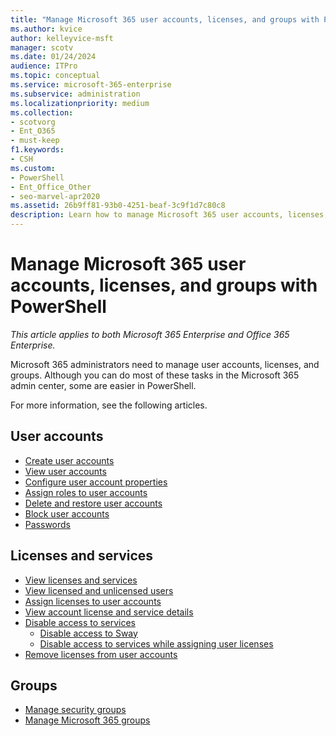 ```yaml
---
title: "Manage Microsoft 365 user accounts, licenses, and groups with PowerShell"
ms.author: kvice
author: kelleyvice-msft
manager: scotv
ms.date: 01/24/2024
audience: ITPro
ms.topic: conceptual
ms.service: microsoft-365-enterprise
ms.subservice: administration
ms.localizationpriority: medium
ms.collection: 
- scotvorg
- Ent_O365
- must-keep
f1.keywords:
- CSH
ms.custom: 
- PowerShell
- Ent_Office_Other
- seo-marvel-apr2020
ms.assetid: 26b9ff81-93b0-4251-beaf-3c9f1d7c80c8
description: Learn how to manage Microsoft 365 user accounts, licenses, and groups with PowerShell.
---
```


# Manage Microsoft 365 user accounts, licenses, and groups with PowerShell

*This article applies to both Microsoft 365 Enterprise and Office 365 Enterprise.*

Microsoft 365 administrators need to manage user accounts, licenses, and groups. Although you can do most of these tasks in the Microsoft 365 admin center, some are easier in PowerShell.

For more information, see the following articles.

## User accounts

- [Create user accounts](create-user-accounts-with-microsoft-365-powershell.md)
- [View user accounts](view-user-accounts-with-microsoft-365-powershell.md)
- [Configure user account properties](configure-user-account-properties-with-microsoft-365-powershell.md)
- [Assign roles to user accounts](assign-roles-to-user-accounts-with-microsoft-365-powershell.md)
- [Delete and restore user accounts](delete-and-restore-user-accounts-with-microsoft-365-powershell.md)
- [Block user accounts](block-user-accounts-with-microsoft-365-powershell.md)
- [Passwords](manage-passwords-with-microsoft-365-powershell.md)

## Licenses and services
- [View licenses and services](view-licenses-and-services-with-microsoft-365-powershell.md)
- [View licensed and unlicensed users](view-licensed-and-unlicensed-users-with-microsoft-365-powershell.md)
- [Assign licenses to user accounts](assign-licenses-to-user-accounts-with-microsoft-365-powershell.md)
- [View account license and service details](view-account-license-and-service-details-with-microsoft-365-powershell.md)
- [Disable access to services](disable-access-to-services-with-microsoft-365-powershell.md)
  - [Disable access to Sway](disable-access-to-sway-with-microsoft-365-powershell.md)
  - [Disable access to services while assigning user licenses](disable-access-to-services-while-assigning-user-licenses.md)
- [Remove licenses from user accounts](remove-licenses-from-user-accounts-with-microsoft-365-powershell.md)

## Groups
- [Manage security groups](manage-security-groups-with-microsoft-365-powershell.md)
- [Manage Microsoft 365 groups](manage-microsoft-365-groups-with-powershell.md)
